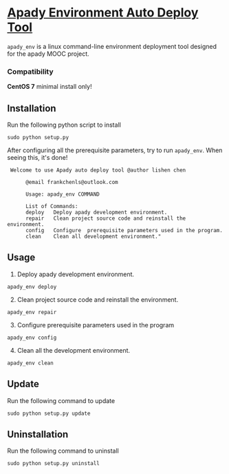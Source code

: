 [Apady Environment Auto Deploy Tool](https://github.com/apady/auto-deploy)
======

`apady_env` is a linux command-line environment deployment tool designed for the apady MOOC project.
### Compatibility
 
        
   **CentOS 7** minimal install only!

## Installation

Run the following python script to install
```
sudo python setup.py
```
After configuring all the prerequisite parameters, try to run `apady_env`. When seeing this, it's done!
```
 Welcome to use Apady auto deploy tool @author lishen chen 

      @email frankchenls@outlook.com

      Usage: apady_env COMMAND

      List of Commands:
      deploy   Deploy apady development environment.
      repair   Clean project source code and reinstall the environment.
      config   Configure  prerequisite parameters used in the program.  
      clean    Clean all development environment."
```

## Usage

1. Deploy apady development environment.

```
apady_env deploy
```

2. Clean project source code and reinstall the environment.
```
apady_env repair
```
3. Configure prerequisite parameters used in the program
```
apady_env config
```

4. Clean all the development environment.
```
apady_env clean
```

## Update
Run the following command to update
```
sudo python setup.py update
```

## Uninstallation

Run the following command to uninstall
```
sudo python setup.py uninstall
```


